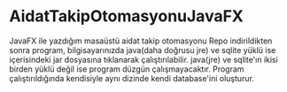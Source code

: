 # AidatTakipOtomasyonuJavaFX
JavaFX ile yazdığım masaüstü aidat takip otomasyonu
Repo indirildikten sonra program,
bilgisayarınızda java(daha doğrusu jre) ve sqlite yüklü ise 
içerisindeki jar dosyasına tıklanarak çalıştırılabilir.
java(jre) ve sqlite'ın ikisi birden yüklü değil ise program düzgün çalışmayacaktır.
Program çalıştırıldığında kendisiyle aynı dizinde kendi database'ini oluşturur.
